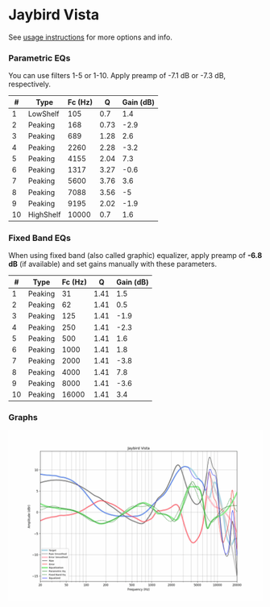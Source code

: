 # Jaybird Vista
See [usage instructions](https://github.com/jaakkopasanen/AutoEq#usage) for more options and info.

### Parametric EQs
You can use filters 1-5 or 1-10. Apply preamp of -7.1 dB or -7.3 dB, respectively.

|   # | Type      |   Fc (Hz) |    Q |   Gain (dB) |
|-----|-----------|-----------|------|-------------|
|   1 | LowShelf  |       105 | 0.7  |         1.4 |
|   2 | Peaking   |       168 | 0.73 |        -2.9 |
|   3 | Peaking   |       689 | 1.28 |         2.6 |
|   4 | Peaking   |      2260 | 2.28 |        -3.2 |
|   5 | Peaking   |      4155 | 2.04 |         7.3 |
|   6 | Peaking   |      1317 | 3.27 |        -0.6 |
|   7 | Peaking   |      5600 | 3.76 |         3.6 |
|   8 | Peaking   |      7088 | 3.56 |        -5   |
|   9 | Peaking   |      9195 | 2.02 |        -1.9 |
|  10 | HighShelf |     10000 | 0.7  |         1.6 |

### Fixed Band EQs
When using fixed band (also called graphic) equalizer, apply preamp of **-6.8 dB** (if available) and set gains manually with these parameters.

|   # | Type    |   Fc (Hz) |    Q |   Gain (dB) |
|-----|---------|-----------|------|-------------|
|   1 | Peaking |        31 | 1.41 |         1.5 |
|   2 | Peaking |        62 | 1.41 |         0.5 |
|   3 | Peaking |       125 | 1.41 |        -1.9 |
|   4 | Peaking |       250 | 1.41 |        -2.3 |
|   5 | Peaking |       500 | 1.41 |         1.6 |
|   6 | Peaking |      1000 | 1.41 |         1.8 |
|   7 | Peaking |      2000 | 1.41 |        -3.8 |
|   8 | Peaking |      4000 | 1.41 |         7.8 |
|   9 | Peaking |      8000 | 1.41 |        -3.6 |
|  10 | Peaking |     16000 | 1.41 |         3.4 |

### Graphs
![](./Jaybird%20Vista.png)
